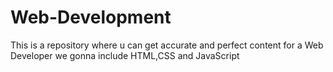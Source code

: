 # Web-Development
This is a repository where u can get accurate and perfect content for a Web Developer we gonna include HTML,CSS and JavaScript
